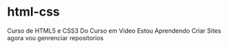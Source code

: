 # html-css
 Curso de HTML5 e CSS3 Do Curso em Video
 Estou Aprendendo Criar Sites agora vou genrenciar repositorios 